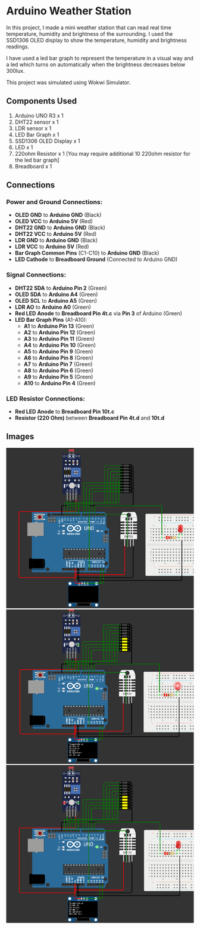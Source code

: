 # Arduino Weather Station
In this project, I made a mini weather station that can read real time temperature, humidity and brightness of the surrounding. I used the SSD1306 OLED display to show the temperature, humidity and brightness readings.<br>

I have used a led bar graph to represent the temperature in a visual way and a led which turns on automatically when the brightness decreases below 300lux.<br>

This project was simulated using Wokwi Simulator.

## Components Used
1. Arduino UNO R3 x 1
2. DHT22 sensor x 1
3. LDR sensor x 1
4. LED Bar Graph x 1
5. SSD1306 OLED Display x 1
6. LED x 1
7. 220ohm Resistor x 1 [You may require additional 10 220ohm resistor for the led bar graph]
8. Breadboard x 1<br>

## Connections
### Power and Ground Connections:
- **OLED GND** to **Arduino GND** (Black)
- **OLED VCC** to **Arduino 5V** (Red)
- **DHT22 GND** to **Arduino GND** (Black)
- **DHT22 VCC** to **Arduino 5V** (Red)
- **LDR GND** to **Arduino GND** (Black)
- **LDR VCC** to **Arduino 5V** (Red)
- **Bar Graph Common Pins** (C1-C10) to **Arduino GND** (Black)
- **LED Cathode** to **Breadboard Ground** (Connected to Arduino GND)
### Signal Connections:
- **DHT22 SDA** to **Arduino Pin 2** (Green)
- **OLED SDA** to **Arduino A4** (Green)
- **OLED SCL** to **Arduino A5** (Green)
- **LDR AO** to **Arduino A0** (Green)
- **Red LED Anode** to **Breadboard Pin 4t.c** via **Pin 3** of Arduino (Green)
- **LED Bar Graph Pins** (A1-A10):
  - **A1** to **Arduino Pin 13** (Green)
  - **A2** to **Arduino Pin 12** (Green)
  - **A3** to **Arduino Pin 11** (Green)
  - **A4** to **Arduino Pin 10** (Green)
  - **A5** to **Arduino Pin 9** (Green)
  - **A6** to **Arduino Pin 8** (Green)
  - **A7** to **Arduino Pin 7** (Green)
  - **A8** to **Arduino Pin 6** (Green)
  - **A9** to **Arduino Pin 5** (Green)
  - **A10** to **Arduino Pin 4** (Green)
### LED Resistor Connections:
- **Red LED Anode** to **Breadboard Pin 10t.c**
- **Resistor (220 Ohm)** between **Breadboard Pin 4t.d** and **10t.d**<br>

## Images
![Connections](Connections.png "Connections")<br>
![Simulation_1](Simulation_1.png "Simulation 1")<br>
![Simulatoin_2](Simulation_2.png "Simulation 2")<br>



